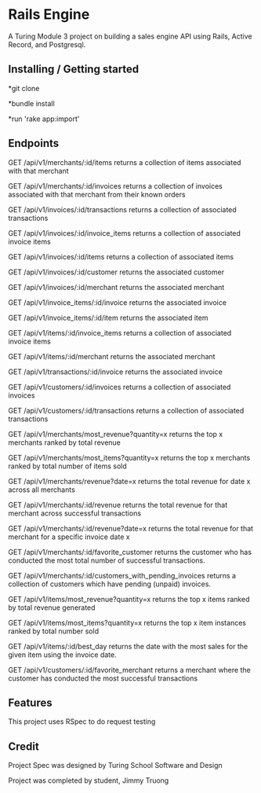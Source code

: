 # Rails Engine

A Turing Module 3 project on building a sales engine API using Rails, Active Record, and Postgresql.

## Installing / Getting started

*git clone

*bundle install

*run 'rake app:import'


## Endpoints

GET /api/v1/merchants/:id/items returns a collection of items associated with that merchant

GET /api/v1/merchants/:id/invoices returns a collection of invoices associated with that merchant from their known orders

GET /api/v1/invoices/:id/transactions returns a collection of associated transactions

GET /api/v1/invoices/:id/invoice_items returns a collection of associated invoice items

GET /api/v1/invoices/:id/items returns a collection of associated items

GET /api/v1/invoices/:id/customer returns the associated customer

GET /api/v1/invoices/:id/merchant returns the associated merchant

GET /api/v1/invoice_items/:id/invoice returns the associated invoice

GET /api/v1/invoice_items/:id/item returns the associated item

GET /api/v1/items/:id/invoice_items returns a collection of associated invoice items

GET /api/v1/items/:id/merchant returns the associated merchant

GET /api/v1/transactions/:id/invoice returns the associated invoice

GET /api/v1/customers/:id/invoices returns a collection of associated invoices

GET /api/v1/customers/:id/transactions returns a collection of associated transactions

GET /api/v1/merchants/most_revenue?quantity=x returns the top x merchants ranked by total revenue

GET /api/v1/merchants/most_items?quantity=x returns the top x merchants ranked by total number of items sold

GET /api/v1/merchants/revenue?date=x returns the total revenue for date x across all merchants

GET /api/v1/merchants/:id/revenue returns the total revenue for that merchant across successful transactions

GET /api/v1/merchants/:id/revenue?date=x returns the total revenue for that merchant for a specific invoice date x

GET /api/v1/merchants/:id/favorite_customer returns the customer who has conducted the most total number of successful transactions.

GET /api/v1/merchants/:id/customers_with_pending_invoices returns a collection of customers which have pending (unpaid) invoices.

GET /api/v1/items/most_revenue?quantity=x returns the top x items ranked by total revenue generated

GET /api/v1/items/most_items?quantity=x returns the top x item instances ranked by total number sold

GET /api/v1/items/:id/best_day returns the date with the most sales for the given item using the invoice date.

GET /api/v1/customers/:id/favorite_merchant returns a merchant where the customer has conducted the most successful transactions



## Features

This project uses RSpec to do request testing

## Credit

Project Spec was designed by Turing School Software and Design

Project was completed by student, Jimmy Truong
